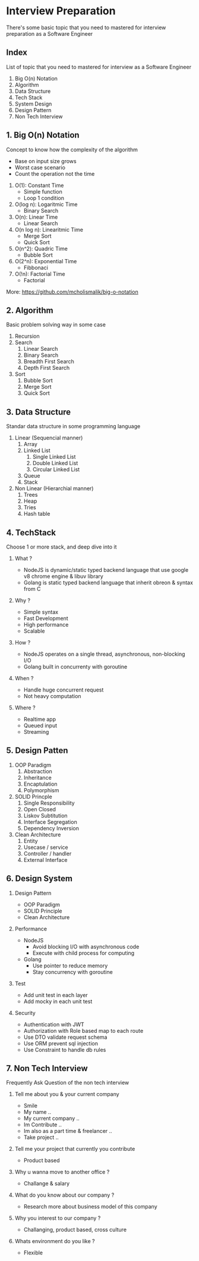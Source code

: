 # Interview Preparation
There's some basic topic that you need to mastered for interview preparation as a Software Engineer

## Index
List of topic that you need to mastered for interview as a Software Engineer

1. Big O(n) Notation
2. Algorithm
3. Data Structure
4. Tech Stack
5. System Design
6. Design Pattern
7. Non Tech Interview

## 1. Big O(n) Notation
Concept to know how the complexity of the algorithm
- Base on input size grows
- Worst case scenario
- Count the operation not the time

1. O(1): Constant Time
    - Simple function
    - Loop 1 condition
2. O(log n): Logaritmic Time
    - Binary Search
3. O(n): Linear Time
    - Linear Search
4. O(n log n): Linearitmic Time
    - Merge Sort
    - Quick Sort
5. O(n^2): Quadric Time 
    - Bubble Sort
6. O(2^n): Exponential Time
    - Fibbonaci
7. O(!n): Factorial Time
    - Factorial

More: https://github.com/mcholismalik/big-o-notation

## 2. Algorithm
Basic problem solving way in some case

1. Recursion
2. Search
    1. Linear Search
    2. Binary Search
    3. Breadth First Search
    4. Depth First Search
3. Sort
    1. Bubble Sort
    2. Merge Sort
    3. Quick Sort

## 3. Data Structure
Standar data structure in some programming language

1. Linear (Sequencial manner)
    1. Array
    2. Linked List
        1. Single Linked List
        2. Double Linked List
        3. Circular Linked List
    3. Queue 
    4. Stack
2. Non Linear (Hierarchial manner)
    1. Trees
    2. Heap
    3. Tries
    4. Hash table

## 4. TechStack
Choose 1 or more stack, and deep dive into it

1. What ?
    - NodeJS is dynamic/static typed backend language that use google v8 chrome engine & libuv library
    - Golang is static typed backend language that inherit obreon & syntax from C

2. Why ?
    - Simple syntax
    - Fast Development
    - High performance
    - Scalable

3. How ?
    - NodeJS operates on a single thread, asynchronous, non-blocking I/O
    - Golang built in concurrenty with goroutine

4. When ?
    - Handle huge concurrent request
    - Not heavy computation

5. Where ?
    - Realtime app
    - Queued input
    - Streaming

## 5. Design Patten

1. OOP Paradigm
    1. Abstraction
    2. Inheritance
    3. Encaptulation
    4. Polymorphism
2. SOLID Princple
    1. Single Responsibility
    2. Open Closed
    3. Liskov Subtitution
    4. Interface Segregation
    5. Dependency Inversion
3. Clean Architecture
    1. Entity
    2. Usecase / service
    3. Controller / handler
    4. External Interface

## 6. Design System

1. Design Pattern
    - OOP Paradigm
    - SOLID Principle
    - Clean Architecture

2. Performance
    - NodeJS
        - Avoid blocking I/O with asynchronous code
        - Execute with child process for computing
    - Golang
        - Use pointer to reduce memory
        - Stay concurrency with goroutine

3. Test
    - Add unit test in each layer
    - Add mocky in each unit test

4. Security
    - Authentication with JWT
    - Authorization with Role based map to each route
    - Use DTO validate request schema
    - Use ORM prevent sql injection
    - Use Constraint to handle db rules

## 7. Non Tech Interview
Frequently Ask Question of the non tech interview

1. Tell me about you & your current company
    - Smile
    - My name ..
    - My current company ..
    - Im Contribute .. 
    - Im also as a part time & freelancer ..
    - Take project .. 

2. Tell me your project that currently you contribute
    - Product based 

3. Why u wanna move to another office ?
    - Challange & salary

4. What do you know about our company ?
    - Research more about business model of this company

5. Why you interest to our company ?
    - Challanging, product based, cross culture

6. Whats environment do you like ?
    - Flexible
